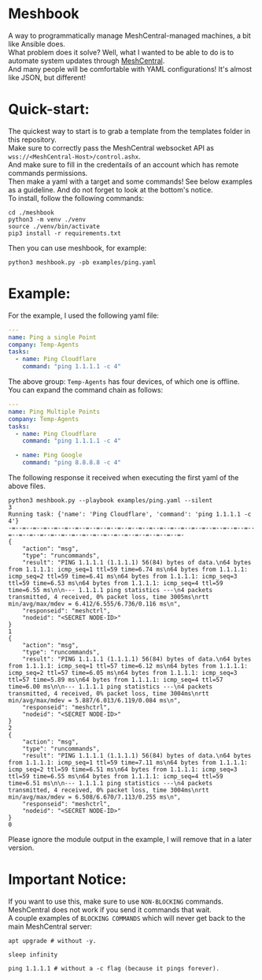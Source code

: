 # Meshbook

A way to programmatically manage MeshCentral-managed machines, a bit like Ansible does.<br>
What problem does it solve? Well, what I wanted to be able to do is to automate system updates through [MeshCentral](https://github.com/ylianst/meshcentral).<br>
And many people will be comfortable with YAML configurations! It's almost like JSON, but different!<br>

# Quick-start:

The quickest way to start is to grab a template from the templates folder in this repository.<br>
Make sure to correctly pass the MeshCentral websocket API as `wss://<MeshCentral-Host>/control.ashx`.<br>
And make sure to fill in the credentails of an account which has remote commands permissions.<br>
Then make a yaml with a target and some commands! See below examples as a guideline. And do not forget to look at the bottom's notice.<br>
To install, follow the following commands:<br>

```shell
cd ./meshbook
python3 -m venv ./venv
source ./venv/bin/activate
pip3 install -r requirements.txt
```
Then you can use meshbook, for example:
```shell
python3 meshbook.py -pb examples/ping.yaml
```

# Example:

For the example, I used the following yaml file:

```yaml
---
name: Ping a single Point
company: Temp-Agents
tasks:
  - name: Ping Cloudflare
    command: "ping 1.1.1.1 -c 4"
```

The above group: `Temp-Agents` has four devices, of which one is offline.<br>
You can expand the command chain as follows:<br>

```yaml
---
name: Ping Multiple Points
company: Temp-Agents
tasks:
  - name: Ping Cloudflare
    command: "ping 1.1.1.1 -c 4"

  - name: Ping Google
    command: "ping 8.8.8.8 -c 4"
```

The following response it received when executing the first yaml of the above files.

```shell
python3 meshbook.py --playbook examples/ping.yaml --silent
3
Running task: {'name': 'Ping Cloudflare', 'command': 'ping 1.1.1.1 -c 4'}
-=--=--=--=--=--=--=--=--=--=--=--=--=--=--=--=--=--=--=--=--=--=--=--=--=--=--=--=--=--=--=--=--=--=--=--=--=--=--=--=-
{
    "action": "msg",
    "type": "runcommands",
    "result": "PING 1.1.1.1 (1.1.1.1) 56(84) bytes of data.\n64 bytes from 1.1.1.1: icmp_seq=1 ttl=59 time=6.74 ms\n64 bytes from 1.1.1.1: icmp_seq=2 ttl=59 time=6.41 ms\n64 bytes from 1.1.1.1: icmp_seq=3 ttl=59 time=6.53 ms\n64 bytes from 1.1.1.1: icmp_seq=4 ttl=59 time=6.55 ms\n\n--- 1.1.1.1 ping statistics ---\n4 packets transmitted, 4 received, 0% packet loss, time 3005ms\nrtt min/avg/max/mdev = 6.412/6.555/6.736/0.116 ms\n",
    "responseid": "meshctrl",
    "nodeid": "<SECRET NODE-ID>"
}
1
{
    "action": "msg",
    "type": "runcommands",
    "result": "PING 1.1.1.1 (1.1.1.1) 56(84) bytes of data.\n64 bytes from 1.1.1.1: icmp_seq=1 ttl=57 time=6.12 ms\n64 bytes from 1.1.1.1: icmp_seq=2 ttl=57 time=6.05 ms\n64 bytes from 1.1.1.1: icmp_seq=3 ttl=57 time=5.89 ms\n64 bytes from 1.1.1.1: icmp_seq=4 ttl=57 time=6.00 ms\n\n--- 1.1.1.1 ping statistics ---\n4 packets transmitted, 4 received, 0% packet loss, time 3004ms\nrtt min/avg/max/mdev = 5.887/6.013/6.119/0.084 ms\n",
    "responseid": "meshctrl",
    "nodeid": "<SECRET NODE-ID>"
}
2
{
    "action": "msg",
    "type": "runcommands",
    "result": "PING 1.1.1.1 (1.1.1.1) 56(84) bytes of data.\n64 bytes from 1.1.1.1: icmp_seq=1 ttl=59 time=7.11 ms\n64 bytes from 1.1.1.1: icmp_seq=2 ttl=59 time=6.51 ms\n64 bytes from 1.1.1.1: icmp_seq=3 ttl=59 time=6.55 ms\n64 bytes from 1.1.1.1: icmp_seq=4 ttl=59 time=6.51 ms\n\n--- 1.1.1.1 ping statistics ---\n4 packets transmitted, 4 received, 0% packet loss, time 3004ms\nrtt min/avg/max/mdev = 6.508/6.670/7.113/0.255 ms\n",
    "responseid": "meshctrl",
    "nodeid": "<SECRET NODE-ID>"
}
0
```
Please ignore the module output in the example, I will remove that in a later version.

# Important Notice:

If you want to use this, make sure to use `NON-BLOCKING` commands. MeshCentral does not work if you send it commands that wait.<br>
A couple examples of `BLOCKING COMMANDS` which will never get back to the main MeshCentral server:

```shell
apt upgrade # without -y.

sleep infinity

ping 1.1.1.1 # without a -c flag (because it pings forever).
```
